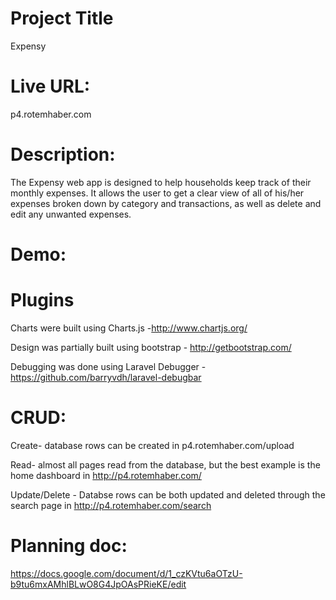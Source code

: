 # Project Title
Expensy

# Live URL:
p4.rotemhaber.com

# Description:
The Expensy web app is designed to help households keep track of their monthly expenses. It allows the user to get a clear view of all of his/her expenses broken down by category and transactions, as well as delete and edit any unwanted expenses.

# Demo:

# Plugins
Charts were built using Charts.js -http://www.chartjs.org/

Design was partially built using bootstrap - http://getbootstrap.com/

Debugging was done using Laravel Debugger - https://github.com/barryvdh/laravel-debugbar

# CRUD:
Create- database rows can be created in p4.rotemhaber.com/upload

Read- almost all pages read from the database, but the best example is the home dashboard in http://p4.rotemhaber.com/

Update/Delete - Databse rows can be both updated and deleted through the search page in http://p4.rotemhaber.com/search


# Planning doc:
https://docs.google.com/document/d/1_czKVtu6aOTzU-b9tu6mxAMhlBLwO8G4JpOAsPRieKE/edit
